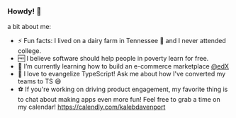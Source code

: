 ### Howdy! 👋

<!--
**kalebjdavenport/kalebjdavenport** is a ✨ _special_ ✨ repository because its `README.md` (this file) appears on your GitHub profile.

Here are some ideas to get you started:

-->
a bit about me:
 
 - ⚡ Fun facts: I lived on a dairy farm in Tennessee 🐄 and I never attended college.
 - 🆓 I believe software should help people in poverty learn for free.
 - 🌱 I’m currently learning how to build an e-commerce marketplace [@edX](https://github.com/edx)
 - 💬 I love to evangelize TypeScript! Ask me about how I've converted my teams to TS 😄
 - ⚽ If you're working on driving product engagement, my favorite thing is to chat about making apps even more fun! Feel free to grab a time on my calendar! https://calendly.com/kalebdavenport
